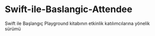 # Swift-ile-Baslangic-Attendee
Swift ile Başlangıç Playground kitabının etkinlik katılımcılarına yönelik sürümü
